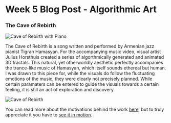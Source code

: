 # Week 5 Blog Post - Algorithmic Art

### The Cave of Rebirth

![Cave of Rebirth with Piano](images/CaveOfRebirth_Piano "Cave of Rebirth with Piano")

The Cave of Rebirth is a song written and performed by Armenian jazz pianist Tigran Hamasyan. For the accompanying music video, visual artist Julius Horsthuis created a series of algorthmically generated and animated 3D fractals. This natural, yet otherworldly aesthetic perfectly accompanies the trance-like music of Hamasyan, which itself sounds ethereal but human. I was drawn to this piece for, while the visuals do follow the fluctuating emotions of the music, they were clearly not precisely planned. While certain paramaters can be entered to guide the visuals towards a certain feeling, it is still an act of exploration and discovery.

![Cave of Rebirth](images/CaveOfRebirth "Cave of Rebirth")

You can read more about the motivations behind the work [here](https://www.vice.com/en_us/article/53q75k/tigran-hamasyan-solo-jazz-fractal-universe-music-video), but to truly appreciate it you have to [see it in motion](https://www.youtube.com/watch?v=KtMDfBPghgE).